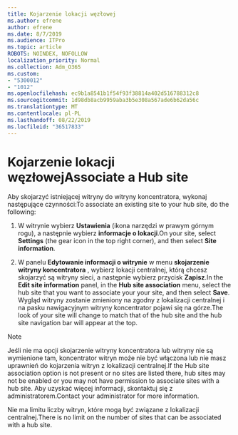 ```yaml
---
title: Kojarzenie lokacji węzłowej
ms.author: efrene
author: efrene
ms.date: 8/7/2019
ms.audience: ITPro
ms.topic: article
ROBOTS: NOINDEX, NOFOLLOW
localization_priority: Normal
ms.collection: Adm_O365
ms.custom:
- "5300012"
- "1012"
ms.openlocfilehash: ec9b1a8541b1f54f93f38814a402d516788312c8
ms.sourcegitcommit: 1d98db8acb9959aba3b5e308a567ade6b62da56c
ms.translationtype: MT
ms.contentlocale: pl-PL
ms.lasthandoff: 08/22/2019
ms.locfileid: "36517833"
---
```

# <a name="associate-a-hub-site"></a><span data-ttu-id="67fde-102">Kojarzenie lokacji węzłowej</span><span class="sxs-lookup"><span data-stu-id="67fde-102">Associate a Hub site</span></span>

<span data-ttu-id="67fde-103">Aby skojarzyć istniejącej witryny do witryny koncentratora, wykonaj następujące czynności:</span><span class="sxs-lookup"><span data-stu-id="67fde-103">To associate an existing site to your hub site, do the following:</span></span>
  
1. <span data-ttu-id="67fde-104">W witrynie wybierz **Ustawienia** (ikona narzędzi w prawym górnym rogu), a następnie wybierz **informacje o lokacji**.</span><span class="sxs-lookup"><span data-stu-id="67fde-104">On your site, select **Settings** (the gear icon in the top right corner), and then select **Site information**.</span></span>

2. <span data-ttu-id="67fde-105">W panelu **Edytowanie informacji o witrynie** w menu **skojarzenie witryny koncentratora** , wybierz lokacji centralnej, którą chcesz skojarzyć są witryny sieci, a następnie wybierz przycisk **Zapisz**.</span><span class="sxs-lookup"><span data-stu-id="67fde-105">In the **Edit site information** panel, in the **Hub site association** menu, select the hub site that you want to associate your your site, and then select **Save**.</span></span> <span data-ttu-id="67fde-106">Wygląd witryny zostanie zmieniony na zgodny z lokalizacji centralnej i na pasku nawigacyjnym witryny koncentrator pojawi się na górze.</span><span class="sxs-lookup"><span data-stu-id="67fde-106">The look of your site will change to match that of the hub site and the hub site navigation bar will appear at the top.</span></span>

 > [!Note]
><span data-ttu-id="67fde-107">Jeśli nie ma opcji skojarzenie witryny koncentratora lub witryny nie są wymienione tam, koncentrator witryn może nie być włączona lub nie masz uprawnień do kojarzenia witryn z lokalizacji centralnej.</span><span class="sxs-lookup"><span data-stu-id="67fde-107">If the Hub site association option is not present or no sites are listed there, hub sites may not be enabled or you may not have permission to associate sites with a hub site.</span></span> <span data-ttu-id="67fde-108">Aby uzyskać więcej informacji, skontaktuj się z administratorem.</span><span class="sxs-lookup"><span data-stu-id="67fde-108">Contact your administrator for more information.</span></span>
>
><span data-ttu-id="67fde-109">Nie ma limitu liczby witryn, które mogą być związane z lokalizacji centralnej.</span><span class="sxs-lookup"><span data-stu-id="67fde-109">There is no limit on the number of sites that can be associated with a hub site.</span></span>
  
